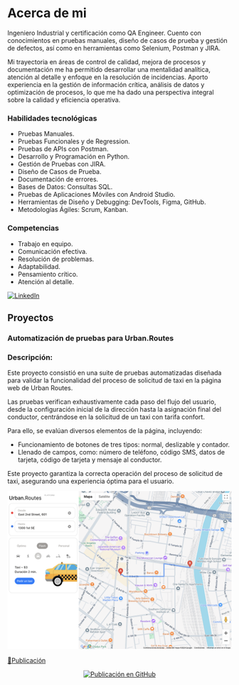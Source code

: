# Acerca de mi

Ingeniero Industrial y certificación como QA Engineer. Cuento con conocimientos en pruebas manuales, diseño de casos de prueba y gestión de defectos, así como en herramientas como Selenium, Postman y JIRA.

Mi trayectoria en áreas de control de calidad, mejora de procesos y documentación me ha permitido desarrollar una mentalidad analítica, atención al detalle y enfoque en la resolución de incidencias. Aporto experiencia en la gestión de información crítica, análisis de datos y optimización de procesos, lo que me ha dado una perspectiva integral sobre la calidad y eficiencia operativa.


### Habilidades tecnológicas

- Pruebas Manuales.
- Pruebas Funcionales y de Regression.
- Pruebas de APIs con Postman.
- Desarrollo y Programación en Python.
- Gestión de Pruebas con JIRA.
- Diseño de Casos de Prueba.
- Documentación de errores.
- Bases de Datos: Consultas SQL.
- Pruebas de Aplicaciones Móviles con Android Studio.
- Herramientas de Diseño y Debugging: DevTools, Figma, GitHub.
- Metodologías Ágiles: Scrum, Kanban.


### Competencias

- Trabajo en equipo.
- Comunicación efectiva.
- Resolución de problemas.
- Adaptabilidad.
- Pensamiento crítico.
- Atención al detalle.


<a href="https://www.linkedin.com/in/rafael-zermeno" target="_blank">
  <img src="https://img.shields.io/badge/linkedin-%230077B5.svg?style=for-the-badge&logo=linkedin&logoColor=white" alt="LinkedIn">
</a>

## Proyectos

### Automatización de pruebas para Urban.Routes

### Descripción:

Este proyecto consistió en una suite de pruebas automatizadas diseñada para validar la funcionalidad del proceso de solicitud de taxi en la página web de Urban Routes.

Las pruebas verifican exhaustivamente cada paso del flujo del usuario, desde la configuración inicial de la dirección hasta la asignación final del conductor, centrándose en la solicitud de un taxi con tarifa confort.

Para ello, se evalúan diversos elementos de la página, incluyendo:

-	Funcionamiento de botones de tres tipos: normal, deslizable y contador.
-	Llenado de campos, como: número de teléfono, código SMS, datos de tarjeta, código de tarjeta y mensaje al conductor.

Este proyecto garantiza la correcta operación del proceso de solicitud de taxi, asegurando una experiencia óptima para el usuario.

<a href="https://github.com/RafaelZeCe83/qa-project-Urban-Routes-es/blob/master/Urban%20Routes.png" target="_blank">
  <img src="https://github.com/RafaelZeCe83/qa-project-Urban-Routes-es/blob/master/Urban%20Routes.png" alt="Test example image">
</a>

[🔗Publicación](https://github.com/RafaelZeCe83/qa-project-Urban-Routes-es)

<div style="width: 100%; display: flex; justify-content: center;">
  <a href="https://github.com/RafaelZeCe83/qa-project-Urban-Routes-es" target="_blank">
    <img src="https://img.shields.io/badge/GitHub-000?style=for-the-badge&logo=github&logoColor=white" alt="Publicación en GitHub">
  </a>
</div>
                 





